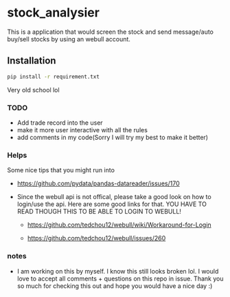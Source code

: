# stock_analysier

This is a application that would screen the stock and send message/auto buy/sell stocks by using an webull account. 

## Installation 

```bash
pip install -r requirement.txt
```
Very old school lol

### TODO
* Add trade record into the user
* make it more user interactive with all the rules
* add comments in my code(Sorry I will try my best to make it better)


### Helps

Some nice tips that you might run into

* https://github.com/pydata/pandas-datareader/issues/170

* Since the webull api is not offical, please take a good look on how to login/use the api. Here are some good links for that. YOU HAVE TO READ THOUGH THIS TO BE ABLE TO LOGIN TO WEBULL!
    * https://github.com/tedchou12/webull/wiki/Workaround-for-Login

    * https://github.com/tedchou12/webull/issues/260

### notes

* I am working on this by myself. I know this still looks broken lol. I would love to accept all comments + questions on this repo in issue. Thank you so much for checking this out and hope you would have a nice day :)